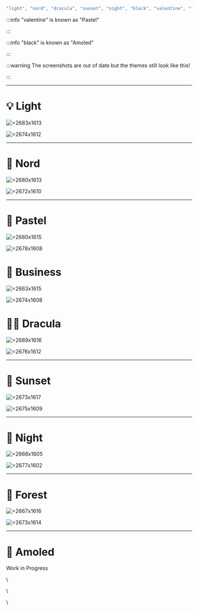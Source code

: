 ```javascript
"light", "nord", "dracula", "sunset", "night", "black", "valentine", "forest", "business"
```


:::info
"valentine" is known as "Pastel"

:::


:::info
"black" is known as "Amoled"

:::


:::warning
The screenshots are out of date but the themes still look like this!

:::


---

# 💡 Light

 ![](/api/attachments.redirect?id=7f65eace-4165-4eff-a4cb-69715fee1a04 " =2683x1613")

 ![](/api/attachments.redirect?id=03b03af5-6296-4faa-9c3d-68f3842cc5b2 " =2674x1612")


---

# 💙 Nord

 ![](/api/attachments.redirect?id=a429d39d-63fa-437c-adf4-29682393e781 " =2680x1613")

 ![](/api/attachments.redirect?id=34ef8036-8068-4007-a7e7-cb8720e9481c " =2672x1610")


---

# 🌸 Pastel

 ![](/api/attachments.redirect?id=5748785c-6954-4595-840e-75c8c7c814a5 " =2680x1615")

 ![](/api/attachments.redirect?id=b84a8e9e-6319-420d-bd00-e83ab3a38f02 " =2678x1608")

# 💼 Business

 ![](/api/attachments.redirect?id=ee68e208-b3bf-4ca3-bbff-ac788d421ca6 " =2663x1615")

 ![](/api/attachments.redirect?id=ae36472c-26dd-47b4-8fc2-a9fce547de6f " =2674x1608")

# 🧛‍♀️ Dracula

 ![](/api/attachments.redirect?id=f12a9e49-1c80-4f08-94e8-c7d9c049f96b " =2689x1616")

 ![](/api/attachments.redirect?id=055d484c-ccd9-4b7a-a1fd-79a6361e6817 " =2676x1612")


---

# 🌅 Sunset

 ![](/api/attachments.redirect?id=c45c5659-041d-463e-bc33-bc76a907fff3 " =2673x1617")

 ![](/api/attachments.redirect?id=60f89aaf-f095-4771-bc47-ac3b045e6e2c " =2675x1609")


---

# 🌌 Night

 ![](/api/attachments.redirect?id=a93a6d8c-8e1a-4b2e-b513-648f4a6c21e2 " =2666x1605")

 ![](/api/attachments.redirect?id=917373b2-f381-4f94-a528-afdbbe2f20ad " =2677x1602")


---

# 🌲 Forest

 ![](/api/attachments.redirect?id=74df6d72-593c-4a4d-98a3-669cf73b27a2 " =2667x1616")

 ![](/api/attachments.redirect?id=47122eb5-1ef2-4fc0-aa3b-f3bff3ad363f " =2673x1614")


---

# 🏴 Amoled

Work in Progress


\

\

\